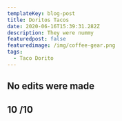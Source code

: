 ```yaml
---
templateKey: blog-post
title: Doritos Tacos
date: 2020-06-16T15:39:31.282Z
description: They were nummy
featuredpost: false
featuredimage: /img/coffee-gear.png
tags:
  - Taco Dorito
---
```

## No edits were made

## 10 /10